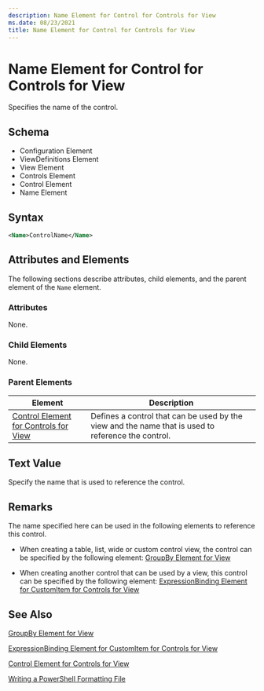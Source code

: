 ```yaml
---
description: Name Element for Control for Controls for View
ms.date: 08/23/2021
title: Name Element for Control for Controls for View
---
```

# Name Element for Control for Controls for View

Specifies the name of the control.

## Schema

- Configuration Element
- ViewDefinitions Element
- View Element
- Controls Element
- Control Element
- Name Element

## Syntax

```xml
<Name>ControlName</Name>
```

## Attributes and Elements

The following sections describe attributes, child elements, and the parent element of the `Name`
element.

### Attributes

None.

### Child Elements

None.

### Parent Elements

|Element|Description|
|-------------|-----------------|
|[Control Element for Controls for View](./control-element-for-controls-for-view-format.md)|Defines a control that can be used by the view and the name that is used to reference the control.|

## Text Value

Specify the name that is used to reference the control.

## Remarks

The name specified here can be used in the following elements to reference this control.

- When creating a table, list, wide or custom control view, the control can be specified by the
  following element: [GroupBy Element for View](./groupby-element-for-view-format.md)

- When creating another control that can be used by a view, this control can be specified by the
  following element: [ExpressionBinding Element for CustomItem for Controls for View](./expressionbinding-element-for-customitem-for-controls-for-view-format.md)

## See Also

[GroupBy Element for View](./groupby-element-for-view-format.md)

[ExpressionBinding Element for CustomItem for Controls for View](./expressionbinding-element-for-customitem-for-controls-for-view-format.md)

[Control Element for Controls for View](./control-element-for-controls-for-view-format.md)

[Writing a PowerShell Formatting File](./writing-a-powershell-formatting-file.md)
